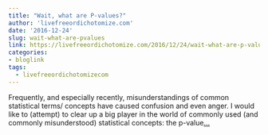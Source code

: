 ```yaml
---
title: "Wait, what are P-values?"
author: 'livefreeordichotomize.com'
date: '2016-12-24'
slug: wait-what-are-pvalues
link: https://livefreeordichotomize.com/2016/12/24/wait-what-are-p-values/
categories:
- bloglink
tags:
  - livefreeordichotomizecom
---
```


Frequently, and especially recently, misunderstandings of common statistical terms/ concepts have caused confusion and even anger. I would like to (attempt) to clear up a big player in the world of commonly used (and commonly misunderstood) statistical concepts: the p-value[... <i class="fas fa-external-link-alt"></i>](https://livefreeordichotomize.com/2016/12/24/wait-what-are-p-values/)

